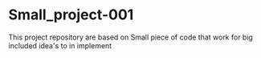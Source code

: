 # Small_project-001
This project repository are based on Small piece  of code that work for big included idea's to in implement 
